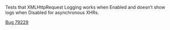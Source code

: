Tests that XMLHttpRequest Logging works when Enabled and doesn’t show logs when Disabled for asynchronous XHRs.

[Bug 79229](https://bugs.webkit.org/show_bug.cgi?id=79229)

